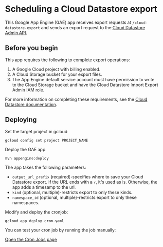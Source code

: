 # Scheduling a Cloud Datastore export

This Google App Engine (GAE) app receives export requests at `/cloud-datastore-export` and
sends an export request to the [Cloud Datastore Admin API](https://cloud.google.com/datastore/docs/reference/admin/rest/v1/projects/export). 

## Before you begin

This app requires the following to complete export operations:

1. A Google Cloud project with billing enabled.
1. A Cloud Storage bucket for your export files.
1. The App Engine default service account must have permission
to write to the Cloud Storage bucket and have the Cloud Datastore Import Export Admin IAM role.

For more information on completing these requirements, see the
[Cloud Datastore documentation](https://cloud.google.com/datastore/docs/schedule-export#before_you_begin).

## Deploying

Set the target project in gcloud:

    gcloud config set project PROJECT_NAME

Deploy the GAE app:

    mvn appengine:deploy

The app takes the following parameters:

* `output_url_prefix` (required)-specifies where to save your Cloud Datastore export. If the URL ends with a `/`, it's used as is. Otherwise, the app adds a timesamp to the url.
* `kind` (optional, multiple)-restricts export to only these kinds.
* `namespace_id` (optional, multiple)-restricts export to only these namespaces.

Modify and deploy the cronjob:

    gcloud app deploy cron.yaml

You can test your cron job by running the job manually:

<a href="https://console.cloud.google.com/appengine/cronjobs">Open the Cron Jobs page</a>
